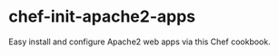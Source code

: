 chef-init-apache2-apps
======================

Easy install and configure Apache2 web apps via this Chef cookbook.
